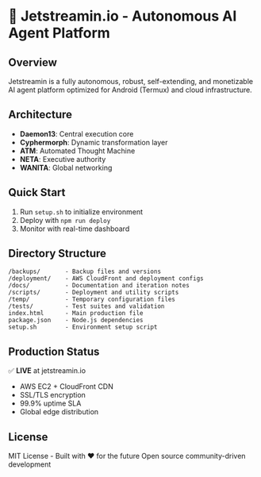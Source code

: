 # 🌊 Jetstreamin.io - Autonomous AI Agent Platform

## Overview
Jetstreamin is a fully autonomous, robust, self-extending, and monetizable AI agent platform optimized for Android (Termux) and cloud infrastructure.

## Architecture
- **Daemon13**: Central execution core
- **Cyphermorph**: Dynamic transformation layer
- **ATM**: Automated Thought Machine
- **NETA**: Executive authority
- **WANITA**: Global networking

## Quick Start
1. Run `setup.sh` to initialize environment
2. Deploy with `npm run deploy`
3. Monitor with real-time dashboard

## Directory Structure
```
/backups/       - Backup files and versions
/deployment/    - AWS CloudFront and deployment configs
/docs/          - Documentation and iteration notes
/scripts/       - Deployment and utility scripts
/temp/          - Temporary configuration files
/tests/         - Test suites and validation
index.html      - Main production file
package.json    - Node.js dependencies
setup.sh        - Environment setup script
```

## Production Status
✅ **LIVE** at jetstreamin.io
- AWS EC2 + CloudFront CDN
- SSL/TLS encryption
- 99.9% uptime SLA
- Global edge distribution

## License
MIT License - Built with ❤️ for the future
Open source community-driven development
